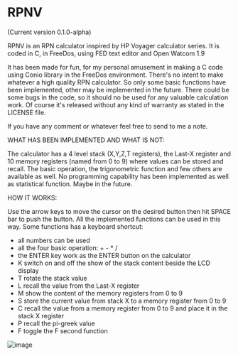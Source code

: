 # RPNV

(Current version 0.1.0-alpha)

RPNV is an RPN calculator inspired by HP Voyager calculator series.
It is coded in C, in FreeDos, using FED text editor and Open Watcom 1.9 

It has been made for fun, for my personal amusement in making a C code using Conio library in the FreeDos environment. 
There's no intent to make whatever a high quality RPN calculator. So only some basic functions have been implemented, other may be implemented in the future.
There could be some bugs in the code, so it should no be used for any valuable calculation work. Of course it's released without any kind of warranty as stated in the LICENSE file.

If you have any comment or whatever feel free to send to me a note.

WHAT HAS BEEN IMPLEMENTED AND WHAT IS NOT:

The calculator has a 4 level stack (X,Y,Z,T registers), the Last-X register and 10 memory registers (named from 0 to 9) where values can be stored and recall. The basic operation, the trigonometric function and few others are available as well. No programming capability has been implemented as well as statistical function. Maybe in the future.

HOW IT WORKS:

Use the arrow keys to move the cursor on the desired button then hit SPACE bar to push the button. All the implemented functions can be used in this way.
Some functions has a keyboard shortcut:
- all numbers can be used
- all the four basic operation: + - * /
- the ENTER key work as the ENTER button on the calculator
- K switch on and off the show of the stack content beside the LCD display
- T rotate the stack value
- L recall the value from the Last-X register
- M show the content of the memory registers from 0 to 9
- S store the current value from stack X to a memory register from 0 to 9
- C recall the value from a memory register from 0 to 9 and place it in the stack X register
- P recall the pi-greek value
- F toggle the F second function 

![image](https://github.com/user-attachments/assets/9dd779b8-923e-40fd-a5bf-e9af1f1ca8d8)

